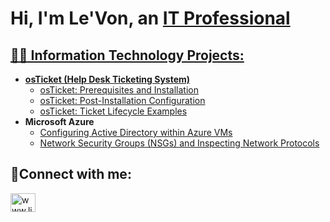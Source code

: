 <h1>Hi, I'm Le'Von, an <a href="https://linkedin.com/in/Josh">IT Professional</h1>

<h2>👨‍💻 Information Technology Projects:</h2>

- <b>osTicket (Help Desk Ticketing System)</b>
  - [osTicket: Prerequisites and Installation](https://github.com/Levonorton/osticket-prereqs)
  - [osTicket: Post-Installation Configuration](https://github.com/Levonorton/post-install-config)
  - [osTicket: Ticket Lifecycle Examples](https://github.com/Levonorton/ticket-lifecycle)
- <b>Microsoft Azure</b>
  - [Configuring Active Directory within Azure VMs](https://github.com/Levonorton/configure-ad)
  - [Network Security Groups (NSGs) and Inspecting Network Protocols](https://github.com/Levonorton/azure-network-protocols)

<h2>🤳Connect with me:</h2>


<a href="https://www.linkedin.com/in/le-von-orton-768385236/" target="blank"><img align="center" src="https://raw.githubusercontent.com/rahuldkjain/github-profile-readme-generator/master/src/images/icons/Social/linked-in-alt.svg" alt="www.linkedin.com/in/shalifpeter" height="30" width="40" /></a>



[linkedin]: https://www.linkedin.com/in/le-von-orton-768385236/

